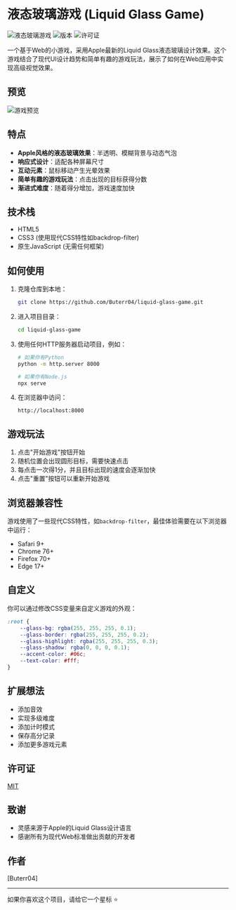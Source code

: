 # 液态玻璃游戏 (Liquid Glass Game)

![液态玻璃游戏](https://img.shields.io/badge/游戏-液态玻璃-blue)
![版本](https://img.shields.io/badge/版本-1.0.0-green)
![许可证](https://img.shields.io/badge/许可证-MIT-orange)

一个基于Web的小游戏，采用Apple最新的Liquid Glass液态玻璃设计效果。这个游戏结合了现代UI设计趋势和简单有趣的游戏玩法，展示了如何在Web应用中实现高级视觉效果。

## 预览

![游戏预览](images/game-preview.png)

## 特点

- **Apple风格的液态玻璃效果**：半透明、模糊背景与动态气泡
- **响应式设计**：适配各种屏幕尺寸
- **互动元素**：鼠标移动产生光晕效果
- **简单有趣的游戏玩法**：点击出现的目标获得分数
- **渐进式难度**：随着得分增加，游戏速度加快

## 技术栈

- HTML5
- CSS3 (使用现代CSS特性如backdrop-filter)
- 原生JavaScript (无需任何框架)

## 如何使用

1. 克隆仓库到本地：
   ```bash
   git clone https://github.com/Buterr04/liquid-glass-game.git
   ```

2. 进入项目目录：
   ```bash
   cd liquid-glass-game
   ```

3. 使用任何HTTP服务器启动项目，例如：
   ```bash
   # 如果你有Python
   python -m http.server 8000
   
   # 如果你有Node.js
   npx serve
   ```

4. 在浏览器中访问：
   ```
   http://localhost:8000
   ```

## 游戏玩法

1. 点击"开始游戏"按钮开始
2. 随机位置会出现圆形目标，需要快速点击
3. 每点击一次得1分，并且目标出现的速度会逐渐加快
4. 点击"重置"按钮可以重新开始游戏

## 浏览器兼容性

游戏使用了一些现代CSS特性，如`backdrop-filter`，最佳体验需要在以下浏览器中运行：

- Safari 9+
- Chrome 76+
- Firefox 70+
- Edge 17+

## 自定义

你可以通过修改CSS变量来自定义游戏的外观：

```css
:root {
    --glass-bg: rgba(255, 255, 255, 0.1);
    --glass-border: rgba(255, 255, 255, 0.2);
    --glass-highlight: rgba(255, 255, 255, 0.3);
    --glass-shadow: rgba(0, 0, 0, 0.1);
    --accent-color: #06c;
    --text-color: #fff;
}
```

## 扩展想法

- 添加音效
- 实现多级难度
- 添加计时模式
- 保存高分记录
- 添加更多游戏元素

## 许可证

[MIT](LICENSE)

## 致谢

- 灵感来源于Apple的Liquid Glass设计语言
- 感谢所有为现代Web标准做出贡献的开发者

## 作者

[Buterr04] 

---

如果你喜欢这个项目，请给它一个星标 ⭐